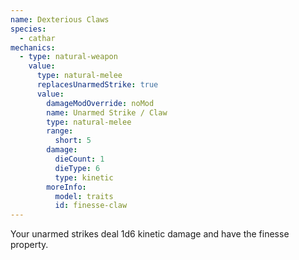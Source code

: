 ```yaml
---
name: Dexterious Claws
species:
  - cathar
mechanics:
  - type: natural-weapon
    value:
      type: natural-melee
      replacesUnarmedStrike: true
      value:
        damageModOverride: noMod
        name: Unarmed Strike / Claw
        type: natural-melee
        range:
          short: 5
        damage:
          dieCount: 1
          dieType: 6
          type: kinetic
        moreInfo:
          model: traits
          id: finesse-claw
---
```

Your unarmed strikes deal 1d6 kinetic damage and have the finesse property.